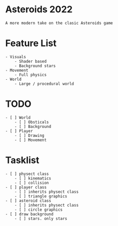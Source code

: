 ﻿# Asteroids 2022
	A more modern take on the clasic Asteroids game

# Feature List
	- Visuals
		- Shader based
		- Background stars
	- Movement
		- Full physics
	- World
		- Large / procedural world

# TODO
	- [ ] World
		- [ ] Obsticals
		- [ ] Background
	- [ ] Player
		- [ ] Drawing
		- [ ] Movement

# Tasklist
	- [ ] physect class
		- [ ] kinematics
		- [ ] collision
	- [ ] player class
		- [ ] inherits physect class
		- [ ] triangle graphics
	- [ ] asteroid class
		- [ ] inherits physect class
		- [ ] circle graphics
	- [ ] draw background
		- [ ] stars. only stars